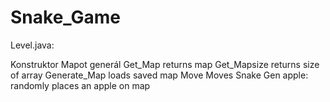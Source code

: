 # Snake_Game


Level.java:

Konstruktor Mapot generál
Get_Map returns map
Get_Mapsize returns size of array
Generate_Map loads saved map
Move Moves Snake 
Gen apple: randomly places an apple on map
